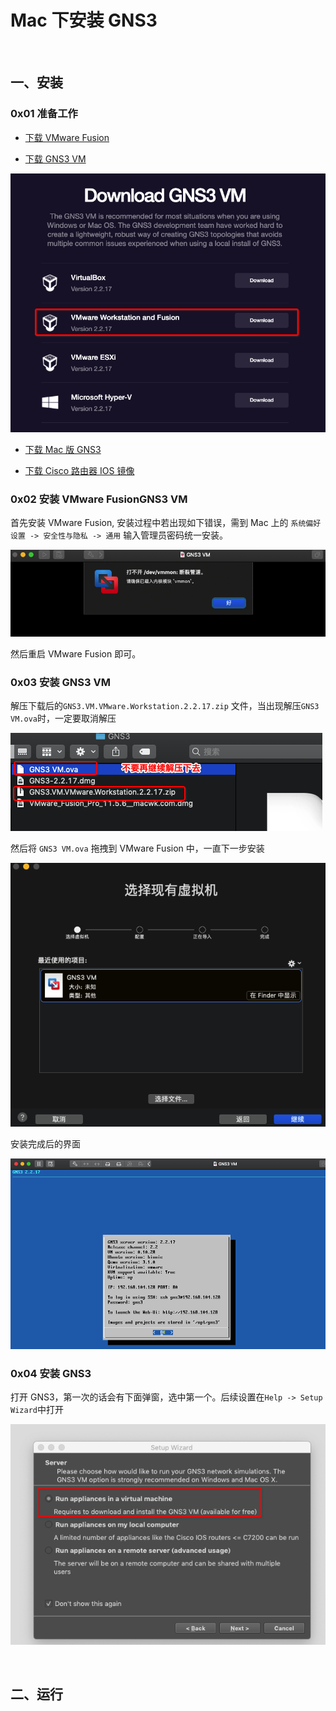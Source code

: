 # Mac 下安装 GNS3

<br>

## 一、安装

### 0x01 准备工作

-  [下载 VMware Fusion](https://www.vmware.com/products/fusion/fusion-evaluation.html)

- [下载 GNS3 VM](https://gns3.com/software/download-vm)

![](../../Images/Tools/GNS3/install/GNS3_install_image01.png)

- [下载 Mac 版 GNS3](https://gns3.com/software/download)

- [下载 Cisco 路由器 IOS 镜像](https://ccie.lol/blog/2016/07/03/cisco-ios-image-download/)

### 0x02 安装 VMware FusionGNS3 VM 

首先安装 VMware Fusion, 安装过程中若出现如下错误，需到 Mac 上的 `系统偏好设置 -> 安全性与隐私 -> 通用` 输入管理员密码统一安装。

![](../../Images/Tools/GNS3/install/GNS3_install_image02.png)

然后重启 VMware Fusion 即可。

### 0x03 安装 GNS3 VM 

解压下载后的`GNS3.VM.VMware.Workstation.2.2.17.zip` 文件，当出现解压`GNS3 VM.ova`时，一定要取消解压

![](../../Images/Tools/GNS3/install/GNS3_install_image03.png)

然后将 `GNS3 VM.ova` 拖拽到 VMware Fusion 中，一直下一步安装

![](../../Images/Tools/GNS3/install/GNS3_install_image04.png)

安装完成后的界面

![](../../Images/Tools/GNS3/install/GNS3_install_image05.png)

### 0x04 安装 GNS3

打开 GNS3，第一次的话会有下面弹窗，选中第一个。后续设置在`Help -> Setup Wizard`中打开

![](../../Images/Tools/GNS3/install/GNS3_install_image06.png)


<br>

## 二、运行



<br>

<br>

<br>
